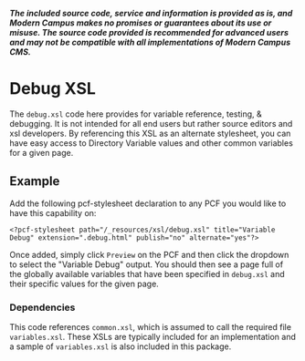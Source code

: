 ***The included source code, service and information is provided as is, and Modern Campus makes no promises or guarantees about its use or misuse. The source code provided is recommended for advanced users and may not be compatible with all implementations of Modern Campus CMS.***

# Debug XSL

The `debug.xsl` code here provides for variable reference, testing, & debugging. It is not intended for all end users but rather source editors and xsl developers. By referencing this XSL as an alternate stylesheet, you can have easy access to Directory Variable values and other common variables for a given page. 

## Example

Add the following pcf-stylesheet declaration to any PCF you would like to have this capability on:

```
<?pcf-stylesheet path="/_resources/xsl/debug.xsl" title="Variable Debug" extension=".debug.html" publish="no" alternate="yes"?>
```

Once added, simply click `Preview` on the PCF and then click the dropdown to select the "Variable Debug" output. You should then see a page full of the globally available variables that have been specified in `debug.xsl` and their specific values for the given page. 

### Dependencies

This code references `common.xsl`, which is assumed to call the required file `variables.xsl`. These XSLs are typically included for an implementation and a sample of `variables.xsl` is also included in this package. 
